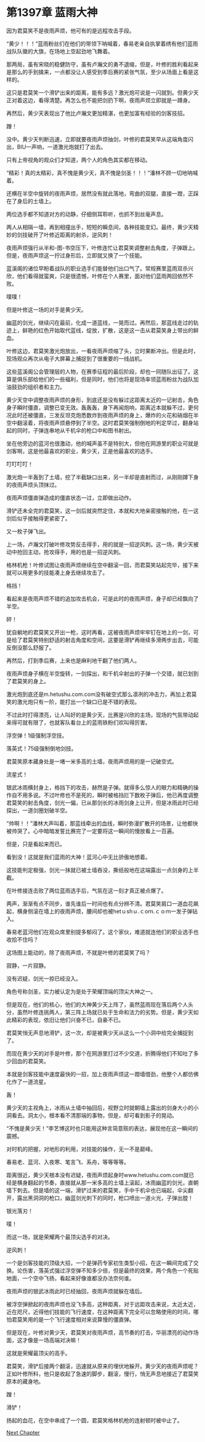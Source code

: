 # 第1397章 蓝雨大神

因为君莫笑不是夜雨声烦，他可有的是远程攻击手段。

“黄少！！！”蓝雨粉丝们在他们的带领下呐喊着，春易老亲自执掌着绣有他们蓝雨战队队徽的大旗，在场地上空起劲地飞舞着。

那两局，虽有宋晓的稳健防守，虽有卢瀚文的勇不退缩，但是，叶修的胜利看起来是那么的手到擒来，一点都没让人感受到季后赛的紧张气氛，至少从场面上看是这样的。

这只是君莫笑一个滑铲出来的距离，能有多远？激光炮可说是一闪就到。但黄少天正对着这边，看得清楚。再怎么也不能把剑扔下啊，夜雨声烦立即就是一蹲身。

再然后，黄少天表现出了他比卢瀚文更加精湛，也更加富有经验的剑客技招。

蹭！

没中。黄少天判断迅速，立即就要夜雨声烦抽剑，叶修的君莫笑早从这端角度闪出，BIU一声响，一道激光炮就打了出去。

只有上帝视角的观众们才知道，两个人的角色其实都在移动。

“精彩！真的太精彩，真不愧是黄少天，真不愧是剑圣！！！”潘林不顾一切地呐喊着。

还横在半空中旋转的夜雨声烦，居然没有就此落地，弯曲的双腿，直接一蹬，正踩在了身后的土墙上。

两位选手都不知道对方的动静，仔细侧耳聆听，也抓不到丝毫声息。

两人从相隔一墙，再到相撞出手，短短的瞬息间，各种技能变幻。最终，黄少天精妙的剑技破开了叶修近距离的射杀，逆风刺！

夜雨声烦强行从半和-图-书空压下，叶修连忙让君莫笑调整射击角度，子弹跟上。但是，夜雨声烦这一拧过身形后，立即就又换了一个技能。

蓝溪阁的诸位早盼着战队的职业选手们能替他们出口气了。常规赛里蓝雨双杀兴欣，他们看得就蛮爽，只是很遗憾，叶修在个人赛里，面对他们蓝雨两回依然不败。

噗噗！

但是叶修这一场的对手是黄少天。

幽蓝的剑光，继续闪在最前，化成一道蓝线，一晃而过。再然后，那蓝线走过的轨迹上，鲜艳的红色开始取代蓝线，绽放，扩散，这是这一击从君莫笑身上带出的鲜血。

叶修这边，君莫笑激光炮放出，一看夜雨声烦缩了头，立时果断冲出。但是此时，现场观众再次从电子大屏幕上捕捉到了很重要的一线战机。

这些蓝溪阁公会管理层的人物，在赛季征程的最后阶段，却也一同随队出征了。这算是俱乐部给他们的一些福利，但是同时，他们也将是现场率领蓝雨粉丝为战队加油鼓劲的组织者和主力。

黄少天空中调整夜雨声烦的身形，到底还是没有躲过这距离太近的一记射击，角色身子瞬时僵直，调整已变无效。轰轰轰，身下再闻炮响，距离近本就躲不过，更何况此时还被僵直，三发反坦克炮悉数炸到夜雨声烦的身上，爆炸的火花和硝烟在半空中翻滚着，将夜雨声烦悬停到了半空。这时君莫笑强制倒地的判定早过，翻身站起的同时，子弹连串地从千机伞的枪口中和图书射出。

坐在他旁边的蓝河也很激动，他的喊声虽不是特别大，但他在网游里的职业可就是剑客啊，这是他最喜欢的职业，黄少天，正是他最喜欢的选手。

叮叮叮叮！

激光炮一半轰到了土墙，挖了半截缺口出来，另一半却是直射而过，从刚刚蹲下身的夜雨声烦头顶抹过。

夜雨声烦僵直弹造成的僵直状态一过，立即做出动作。

滑铲还未全完的君莫笑，这一剑后就突然定住，本就和大地亲密接触的他，在一这剑后似乎接触得更紧密了。

又一枚子弹飞出。

上一场，卢瀚文打破叶修攻势反击得手，用的就是一招逆风刺。这一场，黄少天被动中抢回主动，抢攻得手，用的也是一招逆风刺。

格林机枪！叶修试图让夜雨声烦继续在空中翻滚一回，而君莫笑站起完毕，接下来就可以用更多的技能凑上身去继续攻击了。

格挡！

看起来是夜雨声烦不错的追加攻击机会，可是此时的夜雨声烦，身子却已经飘向了半空。

砰！

犹自躺地的君莫笑又开出一枪，这时再看，这被夜雨声烦牢牢钉在地上的一剑，可是给了君莫笑特别舒适的射击角度和空间，这要是滑铲再继续多滑两步出去，可能反倒没那么舒服了。

再然后，打到季后赛，上来也是麻利地干翻了他们两人。

夜雨声烦身子横在半空旋转，一剑探出，和千机伞射出的子弹一个交错，就已划到了君莫笑的身上。

激光炮到底还是m.hetushu.com.com没有破空式那么凛冽的冲击力，再加上君莫笑的激光炮只有一阶，能打出一个缺口已是不错的表现。

不过此时打得漂亮，让人叫好的是黄少天，比赛是兴欣的主场，现场的气氛带动起来得可就有限了，也就客队看台上的蓝雨铁粉们欢叫得厉害。

浮空弹！1级强制浮空技。

落英式！75级强制倒地剑技。

君莫笑原本藏身处是一堵一米多高的土墙，夜雨声烦用的是一记破空式。

流星式！

银武冰雨横封身上，格挡下的攻击，赫然是子弹。就得多么惊人的眼力和精确的操作自不用多说。不过叶修也不是死的，瞬时被格挡拦下数枚子弹后，他已再度调整君莫笑的射击角度，剑光一偏，已从那剑长的冰雨剑身上让开，但是冰雨此时已经探出，一道剑圈划破半空。

“帅啊！！”潘林大声叫着，那蓝线牵出的血线，瞬时弥漫扩散开的场景，让他都快被帅哭了。心中暗暗发誓比赛完了一定要将这一瞬间的慢放看上一百遍。

但是，只是看起来而已。

看到没！这就是我们蓝雨的大神！蓝河心中无比骄傲地想着。

这技能判定极强，剑光一抹就已被土墙吞没，撕纸般地在这端露出一点剑身的上半截。

在叶修接连击败了两位蓝雨选手后，气氛在这一刻才真正被点爆了。

两声，渐渐有点不同步，谁先谁后一时间也有点分辨不清。君莫笑肩口一道血花飙起，横身侧滚在墙上的夜雨声烦，腰间却也被hetｕshｕ.ｃoｍ.ｃｏｍ一发子弹钻入。

春易老蓝河他们在观众席里别提多郁闷了。这个家伙，难道就连他们的职业选手也收拾不住吗？

这场图上能动的，除了夜雨声烦，不就是叶修的君莫笑了吗？

寂静，一片寂静。

没有迟疑，剑光一掠已经没入。

角色号称剑圣，实力被认定为是处于荣耀顶端的顶尖大神之一。

但是现在，他们的核心，他们的大神黄少天上阵了，虽然蓝雨现在落后两个人头分，虽然叶修连挑两人，第三阵上场就已处于生命和法力的劣势。但是，黄少天如此精彩的表现，依旧让他们兴奋不已，自豪不已。

君莫笑悄无声息地滑铲，这一次，却是被黄少天从这么一个小洞中给完全捕捉到了。

而现在黄少天的对手是叶修，那个在网游里打过不少交道，折腾得他们不知吐了多少回血的君莫笑。

本就是剑客技能中速度最快的一招，加上夜雨声烦这一蹬墙借劲，他整个人都仿佛化作了一道流星。

轰！

黄少天的主视角上，冰雨从土墙中抽回后，视野立时就朝墙上露出的剑身大小的小洞看去。洞太小，根本看不清那端的事物，但是，却可看到影子的晃动。

“不愧是黄少天！”李艺博这时也只能用这种言简意赅的表达，展现他在这一瞬间的震撼。

对时机的把握，对地形的利用，对技能的操作，无一不是巅峰。

春易老、蓝河、入夜寒、笔言飞、系舟，等等等等。

距离很近，黄少天根本没有迟疑，夜雨声烦起身时www.hetushu.com.com就已经是横身翻起的节奏，直接就从那一米多高的土墙上滚起，冰雨幽蓝的剑光，直朝墙下刺去。但是墙的这一端，滑铲过来的君莫笑，手中千机伞也已端起，伞尖翻开，露出黑洞洞的枪口，幽蓝剑光刺下的同时，枪口喷出一道火光，子弹出膛！

银光落刃！

噗！

而这一场，就是荣耀两个最顶尖选手的对决。

逆风刺！

一个是剑客技能的顶级大招，一个是弹药专家初生类型小招，在这一瞬间完成了交换。论伤害，落英式强过浮空弹不知多少倍，但是最终的效果，两个角色一个死贴地面，一个空中飞扬，看起来好像谁都没办法奈何谁。

夜雨声烦的银武冰雨此时已经抽回，夜雨声烦就躲在墙后。

被浮空弹掀起的夜雨声烦也没飞多高，这种距离，对于远距攻击来说，太近太近，近在咫尺，近得他们技能的飞行速度，在这种距离下完全可以忽略使用的时间，哪怕君莫笑用的是一个飞行速度相对来说算慢的僵直弹。

但是现在，叶修对黄少天，君莫笑对夜雨声烦，高节奏的打击，华丽漂亮的动作场面，这才像是一场高端对决嘛！

这就是荣耀最顶尖的高手。

君莫笑，滑铲后接两个翻滚，迅速就从原来的埋伏地躲开。黄少天的夜雨声烦呢？正如叶修所料，他只是收起了急速的脚步，翻滚，慢行，悄无声息地接近了君莫笑原本的藏身地。

蹭！

滑铲！

扬起的血花，在空中串成了一个圆，君莫笑格林机枪的连射顿时被中止了。



[Next Chapter](%E7%AC%AC1398%E7%AB%A0%20%E8%BF%99%E7%A7%8D%E6%84%9F%E8%A7%89.md)